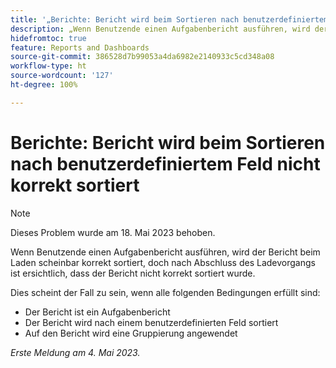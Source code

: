 ```yaml
---
title: '„Berichte: Bericht wird beim Sortieren nach benutzerdefiniertem Feld nicht korrekt sortiert'
description: „Wenn Benutzende einen Aufgabenbericht ausführen, wird der Bericht beim Laden scheinbar korrekt sortiert, doch nach Abschluss des Ladevorgangs ist ersichtlich, dass der Bericht nicht korrekt sortiert wurde.
hidefromtoc: true
feature: Reports and Dashboards
source-git-commit: 386528d7b99053a4da6982e2140933c5cd348a08
workflow-type: ht
source-wordcount: '127'
ht-degree: 100%

---
```



# Berichte: Bericht wird beim Sortieren nach benutzerdefiniertem Feld nicht korrekt sortiert

>[!NOTE]
>
>Dieses Problem wurde am 18. Mai 2023 behoben.

Wenn Benutzende einen Aufgabenbericht ausführen, wird der Bericht beim Laden scheinbar korrekt sortiert, doch nach Abschluss des Ladevorgangs ist ersichtlich, dass der Bericht nicht korrekt sortiert wurde.

Dies scheint der Fall zu sein, wenn alle folgenden Bedingungen erfüllt sind:

* Der Bericht ist ein Aufgabenbericht
* Der Bericht wird nach einem benutzerdefinierten Feld sortiert
* Auf den Bericht wird eine Gruppierung angewendet

_Erste Meldung am 4. Mai 2023._



